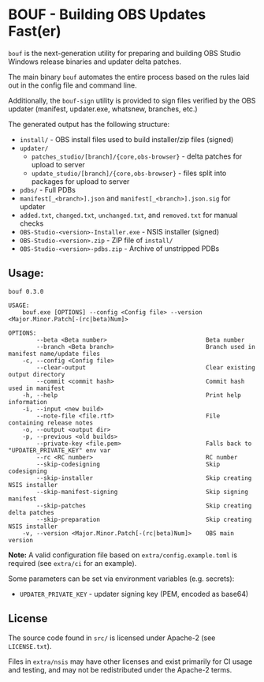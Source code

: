 # BOUF - Building OBS Updates Fast(er)

`bouf` is the next-generation utility for preparing and building OBS Studio Windows release binaries and updater delta patches.

The main binary `bouf` automates the entire process based on the rules laid out in the config file and command line.

Additionally, the `bouf-sign` utility is provided to sign files verified by the OBS updater (manifest, updater.exe, whatsnew, branches, etc.)

The generated output has the following structure:

* `install/` - OBS install files used to build installer/zip files (signed)
* `updater/`
  + `patches_studio/[branch]/{core,obs-browser}` - delta patches for upload to server 
  + `update_studio/[branch]/{core,obs-browser}` - files split into packages for upload to server
* `pdbs/` - Full PDBs
* `manifest[_<branch>].json` and `manifest[_<branch>].json.sig` for updater
* `added.txt`, `changed.txt`, `unchanged.txt`, and `removed.txt` for manual checks 
* `OBS-Studio-<version>-Installer.exe` - NSIS installer (signed)
* `OBS-Studio-<version>.zip` - ZIP file of `install/`
* `OBS-Studio-<version>-pdbs.zip` - Archive of unstripped PDBs

## Usage:

```
bouf 0.3.0

USAGE:
    bouf.exe [OPTIONS] --config <Config file> --version <Major.Minor.Patch[-(rc|beta)Num]>

OPTIONS:
        --beta <Beta number>                            Beta number
        --branch <Beta branch>                          Branch used in manifest name/update files
    -c, --config <Config file>
        --clear-output                                  Clear existing output directory
        --commit <commit hash>                          Commit hash used in manifest
    -h, --help                                          Print help information
    -i, --input <new build>
        --note-file <file.rtf>                          File containing release notes
    -o, --output <output dir>
    -p, --previous <old builds>
        --private-key <file.pem>                        Falls back to "UPDATER_PRIVATE_KEY" env var
        --rc <RC number>                                RC number
        --skip-codesigning                              Skip codesigning
        --skip-installer                                Skip creating NSIS installer
        --skip-manifest-signing                         Skip signing manifest
        --skip-patches                                  Skip creating delta patches
        --skip-preparation                              Skip creating NSIS installer
    -v, --version <Major.Minor.Patch[-(rc|beta)Num]>    OBS main version
```


**Note:** A valid configuration file based on `extra/config.example.toml` is required (see `extra/ci` for an example).

Some parameters can be set via environment variables (e.g. secrets):
- `UPDATER_PRIVATE_KEY` - updater signing key (PEM, encoded as base64)

## License

The source code found in `src/` is licensed under Apache-2 (see `LICENSE.txt`).

Files in `extra/nsis` may have other licenses and exist primarily for CI usage and testing,
and may not be redistributed under the Apache-2 terms.
